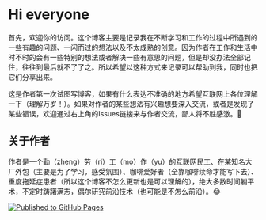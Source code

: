 # Hi everyone

首先，欢迎你的访问。这个博客主要是记录我在不断学习和工作的过程中所遇到的一些有趣的问题、一闪而过的想法以及不太成熟的创意。因为作者在工作和生活中时不时的会有一些特别的想法或者解决一些有意思的问题，但是却没办法全部记住，往往到最后就不了了之。所以希望以这种方式来记录可以帮助到我，同时也把它们分享出来。

这是作者第一次试图写博客，如果有什么表达不准确的地方希望互联网上各位理解一下（理解万岁！）。如果对作者的某些想法有兴趣想要深入交流，或者是发现了某些错误，欢迎通过右上角的Issues链接来与作者交流，鄙人将不胜感激。🙏

## 关于作者

作者是一个勤（zheng）劳（ri）工（mo）作（yu）的互联网民工、在某知名大厂外包（主要是为了学习，感受氛围）、咖啡爱好者（全靠咖啡续命才能写下去）、重度拖延症患者（所以这个博客不怎么更新也是可以理解的），绝大多数时间躺平术，不定时踌躇满志，偶尔研究前沿技术（也可能是不怎么前沿）。😂

[![Published to GitHub Pages](https://github.com/zly981026/zly981026.github.io/actions/workflows/gh-pages.yml/badge.svg?branch=master)](https://github.com/zly981026/zly981026.github.io/actions/workflows/gh-pages.yml)